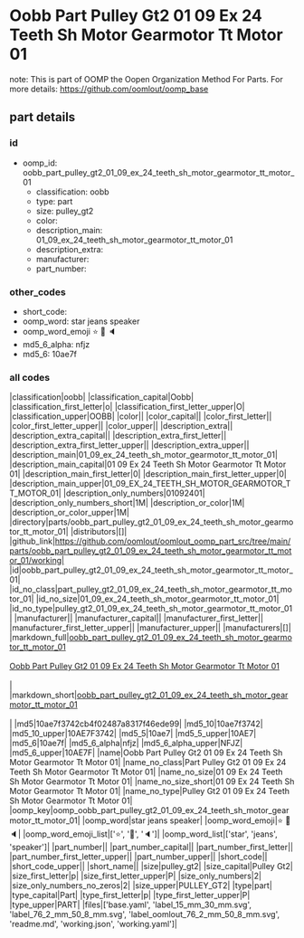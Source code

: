 # Oobb Part Pulley Gt2 01 09 Ex 24 Teeth Sh Motor Gearmotor Tt Motor 01  

note: This is part of OOMP the Oopen Organization Method For Parts. For more details: https://github.com/oomlout/oomp_base

##  part details





### id
* oomp_id: oobb_part_pulley_gt2_01_09_ex_24_teeth_sh_motor_gearmotor_tt_motor_01
  * classification: oobb
  * type: part
  * size: pulley_gt2
  * color: 
  * description_main: 01_09_ex_24_teeth_sh_motor_gearmotor_tt_motor_01
  * description_extra: 
  * manufacturer: 
  * part_number: 

### other_codes
* short_code: 
* oomp_word: star jeans speaker
* oomp_word_emoji :star: :jeans: :speaker:
* md5_6_alpha: nfjz
* md5_6: 10ae7f

### all codes 
|classification|oobb|
|classification_capital|Oobb|
|classification_first_letter|o|
|classification_first_letter_upper|O|
|classification_upper|OOBB|
|color||
|color_capital||
|color_first_letter||
|color_first_letter_upper||
|color_upper||
|description_extra||
|description_extra_capital||
|description_extra_first_letter||
|description_extra_first_letter_upper||
|description_extra_upper||
|description_main|01_09_ex_24_teeth_sh_motor_gearmotor_tt_motor_01|
|description_main_capital|01 09 Ex 24 Teeth Sh Motor Gearmotor Tt Motor 01|
|description_main_first_letter|0|
|description_main_first_letter_upper|0|
|description_main_upper|01_09_EX_24_TEETH_SH_MOTOR_GEARMOTOR_TT_MOTOR_01|
|description_only_numbers|01092401|
|description_only_numbers_short|1M|
|description_or_color|1M|
|description_or_color_upper|1M|
|directory|parts/oobb_part_pulley_gt2_01_09_ex_24_teeth_sh_motor_gearmotor_tt_motor_01|
|distributors|[]|
|github_link|https://github.com/oomlout/oomlout_oomp_part_src/tree/main/parts/oobb_part_pulley_gt2_01_09_ex_24_teeth_sh_motor_gearmotor_tt_motor_01/working|
|id|oobb_part_pulley_gt2_01_09_ex_24_teeth_sh_motor_gearmotor_tt_motor_01|
|id_no_class|part_pulley_gt2_01_09_ex_24_teeth_sh_motor_gearmotor_tt_motor_01|
|id_no_size|01_09_ex_24_teeth_sh_motor_gearmotor_tt_motor_01|
|id_no_type|pulley_gt2_01_09_ex_24_teeth_sh_motor_gearmotor_tt_motor_01|
|manufacturer||
|manufacturer_capital||
|manufacturer_first_letter||
|manufacturer_first_letter_upper||
|manufacturer_upper||
|manufacturers|[]|
|markdown_full|[oobb_part_pulley_gt2_01_09_ex_24_teeth_sh_motor_gearmotor_tt_motor_01](https://github.com/oomlout/oomlout_oomp_part_src/tree/main/parts/oobb_part_pulley_gt2_01_09_ex_24_teeth_sh_motor_gearmotor_tt_motor_01/working)<br>[](https://github.com/oomlout/oomlout_oomp_part_src/tree/main/parts/oobb_part_pulley_gt2_01_09_ex_24_teeth_sh_motor_gearmotor_tt_motor_01/working)<br>[Oobb Part Pulley Gt2 01 09 Ex 24 Teeth Sh Motor Gearmotor Tt Motor 01](https://github.com/oomlout/oomlout_oomp_part_src/tree/main/parts/oobb_part_pulley_gt2_01_09_ex_24_teeth_sh_motor_gearmotor_tt_motor_01/working)<br><br>|
|markdown_short|[oobb_part_pulley_gt2_01_09_ex_24_teeth_sh_motor_gearmotor_tt_motor_01](https://github.com/oomlout/oomlout_oomp_part_src/tree/main/parts/oobb_part_pulley_gt2_01_09_ex_24_teeth_sh_motor_gearmotor_tt_motor_01/working)<br><br>|
|md5|10ae7f3742cb4f02487a8317f46ede99|
|md5_10|10ae7f3742|
|md5_10_upper|10AE7F3742|
|md5_5|10ae7|
|md5_5_upper|10AE7|
|md5_6|10ae7f|
|md5_6_alpha|nfjz|
|md5_6_alpha_upper|NFJZ|
|md5_6_upper|10AE7F|
|name|Oobb Part Pulley Gt2 01 09 Ex 24 Teeth Sh Motor Gearmotor Tt Motor 01|
|name_no_class|Part Pulley Gt2 01 09 Ex 24 Teeth Sh Motor Gearmotor Tt Motor 01|
|name_no_size|01 09 Ex 24 Teeth Sh Motor Gearmotor Tt Motor 01|
|name_no_size_short|01 09 Ex 24 Teeth Sh Motor Gearmotor Tt Motor 01|
|name_no_type|Pulley Gt2 01 09 Ex 24 Teeth Sh Motor Gearmotor Tt Motor 01|
|oomp_key|oomp_oobb_part_pulley_gt2_01_09_ex_24_teeth_sh_motor_gearmotor_tt_motor_01|
|oomp_word|star jeans speaker|
|oomp_word_emoji|:star: :jeans: :speaker:|
|oomp_word_emoji_list|[':star:', ':jeans:', ':speaker:']|
|oomp_word_list|['star', 'jeans', 'speaker']|
|part_number||
|part_number_capital||
|part_number_first_letter||
|part_number_first_letter_upper||
|part_number_upper||
|short_code||
|short_code_upper||
|short_name||
|size|pulley_gt2|
|size_capital|Pulley Gt2|
|size_first_letter|p|
|size_first_letter_upper|P|
|size_only_numbers|2|
|size_only_numbers_no_zeros|2|
|size_upper|PULLEY_GT2|
|type|part|
|type_capital|Part|
|type_first_letter|p|
|type_first_letter_upper|P|
|type_upper|PART|
|files|['base.yaml', 'label_15_mm_30_mm.svg', 'label_76_2_mm_50_8_mm.svg', 'label_oomlout_76_2_mm_50_8_mm.svg', 'readme.md', 'working.json', 'working.yaml']|
